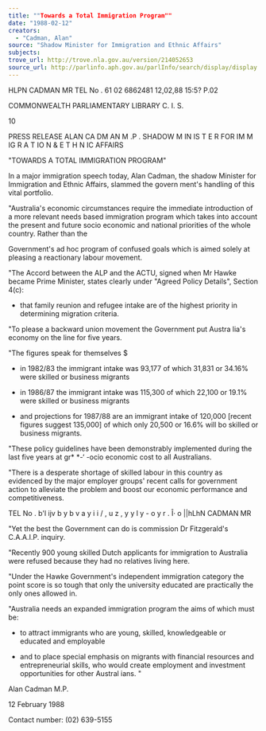 ```yaml
---
title: ""Towards a Total Immigration Program""
date: "1988-02-12"
creators:
  - "Cadman, Alan"
source: "Shadow Minister for Immigration and Ethnic Affairs"
subjects:
trove_url: http://trove.nla.gov.au/version/214052653
source_url: http://parlinfo.aph.gov.au/parlInfo/search/display/display.w3p;query=Id%3A%22media/pressrel/HPR08015843%22
---
```


 HLPN CADMAN MR TEL No . 61 02 6862481 12,02,88 15:5? P.02

 COMMONWEALTH  PARLIAMENTARY LIBRARY  C. I. S.

 10

 PRESS RELEASE ALAN CA DM AN M .P .   SHADOW  M IN IS T E R  FOR   IM M IG R A T IO N  & E T H N IC   AFFAIRS

 "TOWARDS A TOTAL IMMIGRATION PROGRAM"

 In a major immigration speech today, Alan Cadman, the shadow  Minister for Immigration and Ethnic Affairs, slammed the govern­ ment's handling of this vital portfolio.

 "Australia's economic circumstances require the immediate introduction of a more relevant needs based immigration program  which takes into account the present and future socio economic  and national priorities of the whole country. Rather than the 

 Government's ad hoc program of confused goals which is aimed  solely at pleasing a reactionary labour movement.

 "The Accord between the ALP and the ACTU, signed when Mr Hawke  became Prime Minister, states clearly under "Agreed Policy  Details", Section 4(c):

 * that family reunion and refugee intake are of the highest  priority in determining migration criteria.

 "To please a backward union movement the Government put Austra­ lia's economy on the line for five years.

 "The figures speak for themselves $

 * in 1982/83 the immigrant intake was 93,177 of which 31,831  or 34.16% were skilled or business migrants

 * in 1986/87 the immigrant intake was 115,300 of which 22,100  or 19.1% were skilled or business migrants

 * and projections for 1987/88 are an immigrant intake of 120,000 [recent figures suggest 135,000] of which only 20,500 or 16.6% will bo skilled or business migrants.

 "These policy guidelines have been demonstrably implemented  during the last five years at gr*  *-‘  -ocio economic cost to all  Australians.

 "There is a desperate shortage of skilled labour in this country  as evidenced by the major employer groups' recent calls for  government action to alleviate the problem and boost our economic  performance and competitiveness.

 TEL No . b'l ijv  b y b v a y i  i  / , u z  , y y  l y - o y r . Î· o ||hLhN CADMAN MR

 "Yet the best the Government can do is commission Dr Fitzgerald's  C.A.A.I.P. inquiry.

 "Recently 900 young skilled Dutch applicants for immigration to  Australia were refused because they had no relatives living here.

 "Under the Hawke Government's independent immigration category  the point score is so tough that only the university educated are  practically the only ones allowed in.

 "Australia needs an expanded immigration program the aims of  which must be:

 * to attract immigrants who are young,  skilled, knowledgeable  or educated and employable

 * and to place special emphasis on migrants with financial  resources and entrepreneurial skills, who would create  employment and investment opportunities for other Austral­ ians. "

 Alan Cadman M.P.

 12 February 1988

 Contact number: (02) 639-5155


